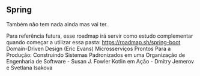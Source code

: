 ## Spring
Também não tem nada ainda mas vai ter.

Para referência futura, esse roadmap irá servir como estudo complementar quando começar a utilizar essa pasta:
https://roadmap.sh/spring-boot
Domain-Driven Design (Eric Evans)
Microsserviços Prontos Para a Produção: Construindo Sistemas Padronizados em uma Organização de Engenharia de Software - Susan J. Fowler
Kotlin em Ação - Dmitry Jemerov e Svetlana Isakova